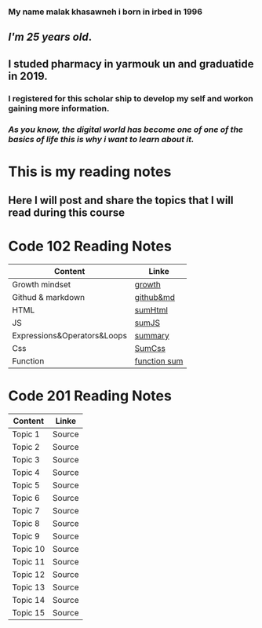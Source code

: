 ### My name malak khasawneh i born in irbed in 1996
## **_I'm 25 years old_**.
## **I studed pharmacy in yarmouk un and graduatide in 2019.**
### I registered for this scholar ship to develop my self and workon gaining more information.
### _**As you know, the digital world has become one of one of the basics of life this is why i want to learn about it.**_ 
#
#
# This is my reading notes
## Here I will post and share the topics that I will read during this course
#
#
# Code 102 Reading Notes
Content |  Linke
------------ | -------------
Growth mindset |[growth](https://malakkhasawneh2.github.io/reading-notes/one)
Githud & markdown |[github&md](https://github.com/malakkhasawneh2/reading-notes/blob/main/summarize1.md)
HTML |[sumHtml](https://malakkhasawneh2.github.io/reading-notes/hhhh)
JS |[sumJS](https://malakkhasawneh2.github.io/reading-notes/jssumm)
Expressions&Operators&Loops |[summary](https://malakkhasawneh2.github.io/reading-notes/loop)
Css |[SumCss](https://malakkhasawneh2.github.io/reading-notes/css)
Function |[function sum](https://malakkhasawneh2.github.io/reading-notes/Functions)
#
#
# **Code 201 Reading Notes**
Content |  Linke
------------ | -------------
Topic 1 |Source
Topic 2 |Source
Topic 3 |Source
Topic 4 |Source
Topic 5 |Source
Topic 6 |Source
Topic 7 |Source
Topic 8 |Source
Topic 9 |Source
Topic 10 |Source
Topic 11 |Source
Topic 12 |Source
Topic 13 |Source
Topic 14 |Source
Topic 15 |Source
